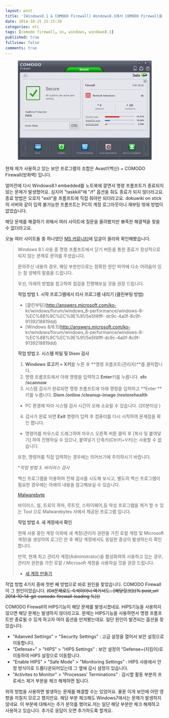 ```yaml
---
layout: post
title: '[Windows8.1 & COMODO Firewall] Windows8.1에서 COMODO Firewall을 사용할 때, 프로세스 종료 문제'
date: 2014-10-15 15:15:39
categories: etc
tags: [comodo firewall, os, windows, windows8.1]
published: true
fullview: false
comments: true
---
```


<figure><img src="/images/etc/comodo.png" alt=""></figure>

현재 제가 사용하고 있는 보안 프로그램의 조합은 Avast!(백신) + COMODO Firewall(방화벽) 입니다.

얼마전에 다시 Windows8.1 embedded를 노트북에 깔면서 명령 프롬프트가 종료되지 않는 문제가 발생했어요. 심지어 "taskkill"에 "/f" 옵션을 줘도 종료가 되지 않더라고요. 종료 방법은 오로지 "exit"을 프롬프트에 직접 줘야만 되더라고요. dokuwiki on stick의 서버와 같이 입력 불가능한 프롬프트는 PC의 계정 로그아웃이나 재부팅 밖에 방법이 없었습니다.

해당 문제를 해결하기 위해서 여러 사이트에 질문을 올려봤지만 뾰족한 해결책을 찾을 수 없더라고요.



오늘 여러 사이트들 중 하나였던 [MS 커뮤니티](http://answers.microsoft.com/ko-kr/windows/forum/windows8_1-performance/cmd%EC%B0%BD%EC%9D%98-x/bc45429b-7ddd-417d-a4e0-6f628d32837f)에 답글이 올라와 확인해봤습니다.

> Windows 8.1 사용 중 명령 프롬프트에서 닫기 버튼을 통한 종료가 정상적으로 되지 않는 문제로 문의를 주셨습니다.
>
> 문의주신 내용의 경우, 해당 부분만으로는 정확한 원인 파악에 다소 어려움이 있는 점 양해의 말씀을 드립니다.
>
> 우선, 아래의 방법을 참고하여 점검을 진행해보실 것을 권장 드립니다.
>
> **작업 방법 1. 시작 프로그램에서 타사 프로그램 내리기 (클린부팅 방법)**
>
> * [클린부팅](http://answers.microsoft.com/ko-
kr/windows/forum/windows_8-performance/windows-8-%EC%8B%9C%EC%9E%91/5e5f4fff-
dc9c-4a0f-8c9f-9139218819dd)
> * [Windows 8/8.1](http://answers.microsoft.com/ko-
kr/windows/forum/windows_8-performance/windows-8-%EC%8B%9C%EC%9E%91/5e5f4fff-dc9c-4a0f-8c9f-9139218819dd)
>
> **작업 방법 2. 시스템 파일 및 Dism 검사**
>
>   1. **Windows 로고키 + X키**를 누른 후 **명령 프롬프트(관리자)**를 클릭합니다.
>   2. 명령 프롬프트에서 아래 명령을 입력하고 **Enter**키를 누릅니다.
>   **sfc /scannow**
>   3. 시스템 검사가 완료되면 명령 프롬프트에 아래 명령을 입력하고 **Enter **키를 누릅니다.
>	**Dism /online /cleanup-image /restorehealth**
>	* PC 환경에 따라 시스템 검사 시간이 오래 소요될 수 있습니다. (20분이상 )
>   4. 검사가 완료 되면 **Exit** 명령어 입력 후 컴퓨터를 다시 시작하여 문제점을 확인 합니다.
>
>
> * 명령어를 마우스로 드래그하여 마우스 오른쪽 버튼 클릭 후 [복사 및 붙여넣기] 하여 진행하실 수 있으나, 붙여넣기 단축키(Ctrl키+V키)는 사용할 수 없습니다.
>
> 또한, 명령어를 직접 입력하는 경우에는 띄어쓰기에 주의하시기 바랍니다.
>
> **작업 방법 3. *바이러스 검사**
>
> 백신 프로그램을 이용하여 전체 검사를 시도해 보시고, 별도의 백신 프로그램이 필요한 경우에는 아래의 내용을 참고해보실 수 있습니다.
>
> [Malwarebyte](http://www.malwarebytes.org/mbam.php)
>
> 바이러스, 웜, 트로이 목마, 루트킷, 스파이웨어,등 악성 프로그램을 제거 할 수 있는 Tool 으로 Malwarebytes 사에서 제공된 프로그램 입니다.
>
> **작업 방법 4. 새 계정에서 확인**
>
> 현재 사용 중인 계정 이외에 새 계정(관리자 권한을 가진 로컬 계정 및 Microsoft 계정)을 생성하여 로그인 한 후 해당 계정에서도 동일한 증상이 발생하는지 확인합니다.
>
> 만약, 현재 최고 관리자 계정(Administrator)을 활성화하여 사용하고 있는 경우, 관리자 권한을 가진 로컬 / Microsoft 계정을 사용하실 것을 권장 드립니다.
>
> * [새 계정 만들기](http://windows.microsoft.com/ko-kr/windows/create-user-account#create-user-account=windows-8)


작업 방법 4가지 중에 첫번 째 방법으로 바로 원인을 찾았습니다. COMODO Firewall이 그 원인이었습니다. ~~(Git문제로도 속석이더니 여기서도.. [해당링크]({% post_url 2014-10-14-git-comodo-firewall-loading %}))~~

COMODO Firewall의 HIPS기능이 해당 문제를 발생시켰네요. HIPS기능을 사용하지 않으면 해당 문제는 발생하지 않더라고요. 문제는 HIPS기능을 사용하면서 명령 프롬프트만 종료될 수 있게 하고자 여러 옵션을 만져봤는데요. 일단 원인이 발견되는 옵션을 찾았습니다.

* "Adanved Settings" > "Security Settings" : 고급 설정을 열어서 보안 설정으로 이동합니다.
* "Defense+" > "HIPS" > "HIPS Settings" : 보안 설정의 "Defense+(지킴이)로 이동하여 HIPS 설정으로 이동합니다.
* "Enable HIPS" > "Safe Mode" > "Monitoring Settings" : HIPS 사용에서 안정 방식이로 드롭다운되어있는데 그 옆에 감시 설정이 있습니다.
* "Activites to Monitor" > "Processes' Terminations" : 감시할 활동 부분의 프로세스 제거 부분을 체크 해제하면 됩니다.

위의 방법을 사용하면 발생하는 문제를 해결할 수는 있었어요. 물론 이게 보안에 어떤 영향을 끼칠지 모르고 했지만요. 해당 부분 체크해도 Windows7에서는 문제가 발생하지 않네요. 이 부분에 대해서는 추가 문의를 했어요.저는 일단 해당 부분만 체크 해제하고 사용하고 있습니다. 추가로 응답이 오면 추가하도록 할게요.
